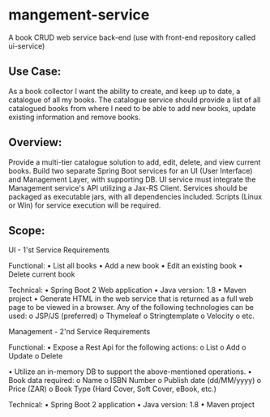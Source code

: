 # mangement-service
A book CRUD web service back-end (use with front-end repository called ui-service)

Use Case:
---------
As a book collector I want the ability to
create, and keep up to date, a catalogue of all my books. The catalogue
service should provide a list of all catalogued books from where I need
to be able to add new books, update existing information and remove
books.

Overview:
---------
Provide a multi-tier catalogue solution to add, edit, delete, and view current books. Build two separate Spring Boot services for an UI (User Interface) and Management Layer, with supporting DB. UI service must integrate the Management service\'s API utilizing a Jax-RS Client. Services should be packaged as executable jars, with all dependencies included. Scripts (Linux or Win) for service execution will be required.

Scope:
---------
UI - 1\'st Service Requirements

Functional: 
• List all books
• Add a new book
• Edit an existing book
• Delete current book

Technical:
• Spring Boot 2 Web application
• Java version: 1.8
• Maven project
• Generate HTML in the web service that is returned as a full web page to be viewed in a browser. Any of the following technologies can be used:
o JSP/JS (preferred)
o Thymeleaf
o Stringtemplate
o Velocity
o etc.

Management - 2\'nd Service Requirements

Functional:
• Expose a Rest Api for the following actions:
o List
o Add
o Update
o Delete

• Utilize an in-memory DB to support the above-mentioned operations.
• Book data required:
o Name
o ISBN Number
o Publish date (dd/MM/yyyy)
o Price (ZAR)
o Book Type (Hard Cover, Soft Cover, eBook, etc.)

Technical:
• Spring Boot 2 application
• Java version: 1.8
• Maven project
